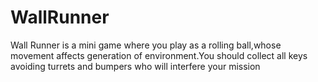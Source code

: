 # WallRunner
Wall Runner is a mini game where you play as a rolling ball,whose movement affects generation of environment.You should collect all keys avoiding turrets and bumpers who will interfere your mission
